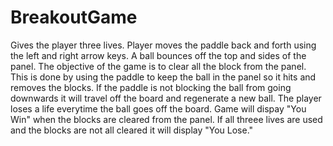# BreakoutGame

Gives the player three lives.  Player moves the paddle back and forth using the left and right arrow keys.  A ball bounces off the top and sides of the panel.  The objective of the game is to clear all the block from the panel.  This is done by using the paddle to keep the ball in the panel so it hits and removes the blocks.  If the paddle is not blocking the ball from going downwards it will travel off the board and regenerate a new ball.  The player loses a life everytime the ball goes off the board.  Game will dispay "You Win" when the blocks are cleared from the panel.  If all threee lives are used and the blocks are not all cleared it will display "You Lose."
